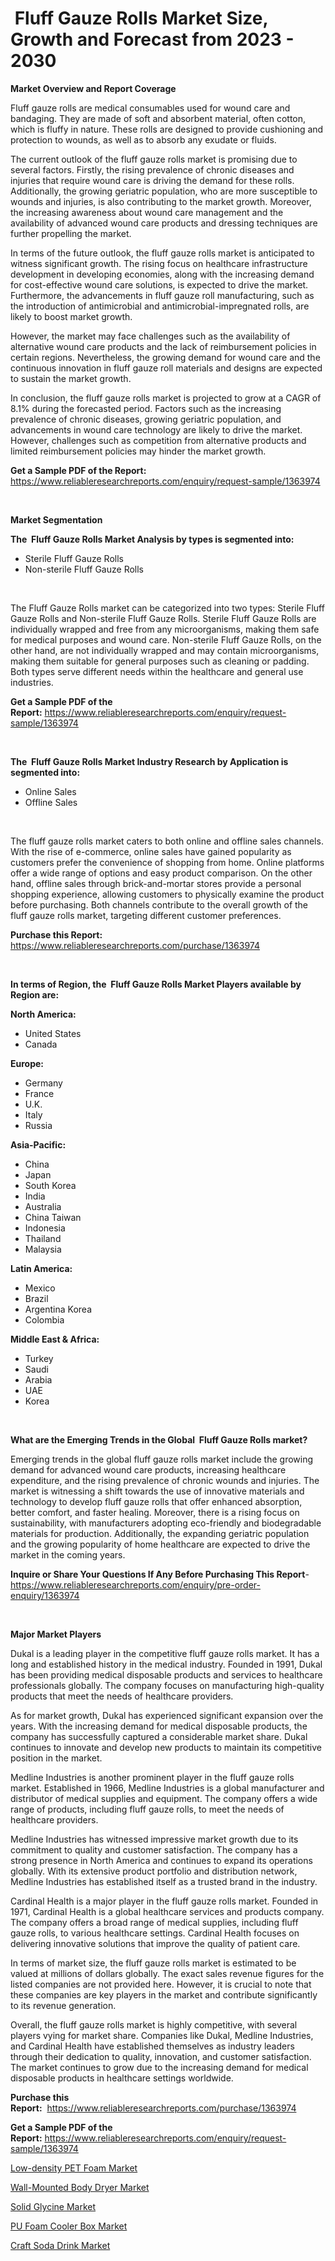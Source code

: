 <p><h1> Fluff Gauze Rolls Market Size, Growth and Forecast from 2023 - 2030</h1></p><p><strong>Market Overview and Report Coverage</strong></p>
<p><p>Fluff gauze rolls are medical consumables used for wound care and bandaging. They are made of soft and absorbent material, often cotton, which is fluffy in nature. These rolls are designed to provide cushioning and protection to wounds, as well as to absorb any exudate or fluids.</p><p>The current outlook of the fluff gauze rolls market is promising due to several factors. Firstly, the rising prevalence of chronic diseases and injuries that require wound care is driving the demand for these rolls. Additionally, the growing geriatric population, who are more susceptible to wounds and injuries, is also contributing to the market growth. Moreover, the increasing awareness about wound care management and the availability of advanced wound care products and dressing techniques are further propelling the market.</p><p>In terms of the future outlook, the fluff gauze rolls market is anticipated to witness significant growth. The rising focus on healthcare infrastructure development in developing economies, along with the increasing demand for cost-effective wound care solutions, is expected to drive the market. Furthermore, the advancements in fluff gauze roll manufacturing, such as the introduction of antimicrobial and antimicrobial-impregnated rolls, are likely to boost market growth.</p><p>However, the market may face challenges such as the availability of alternative wound care products and the lack of reimbursement policies in certain regions. Nevertheless, the growing demand for wound care and the continuous innovation in fluff gauze roll materials and designs are expected to sustain the market growth.</p><p>In conclusion, the fluff gauze rolls market is projected to grow at a CAGR of 8.1% during the forecasted period. Factors such as the increasing prevalence of chronic diseases, growing geriatric population, and advancements in wound care technology are likely to drive the market. However, challenges such as competition from alternative products and limited reimbursement policies may hinder the market growth.</p></p>
<p><strong>Get a Sample PDF of the Report:</strong> <a href="https://www.reliableresearchreports.com/enquiry/request-sample/1363974">https://www.reliableresearchreports.com/enquiry/request-sample/1363974</a></p>
<p>&nbsp;</p>
<p><strong>Market Segmentation</strong></p>
<p><strong>The  Fluff Gauze Rolls Market Analysis by types is segmented into:</strong></p>
<p><ul><li>Sterile Fluff Gauze Rolls</li><li>Non-sterile Fluff Gauze Rolls</li></ul></p>
<p>&nbsp;</p>
<p><p>The Fluff Gauze Rolls market can be categorized into two types: Sterile Fluff Gauze Rolls and Non-sterile Fluff Gauze Rolls. Sterile Fluff Gauze Rolls are individually wrapped and free from any microorganisms, making them safe for medical purposes and wound care. Non-sterile Fluff Gauze Rolls, on the other hand, are not individually wrapped and may contain microorganisms, making them suitable for general purposes such as cleaning or padding. Both types serve different needs within the healthcare and general use industries.</p></p>
<p><strong>Get a Sample PDF of the Report:</strong>&nbsp;<a href="https://www.reliableresearchreports.com/enquiry/request-sample/1363974">https://www.reliableresearchreports.com/enquiry/request-sample/1363974</a></p>
<p>&nbsp;</p>
<p><strong>The  Fluff Gauze Rolls Market Industry Research by Application is segmented into:</strong></p>
<p><ul><li>Online Sales</li><li>Offline Sales</li></ul></p>
<p>&nbsp;</p>
<p><p>The fluff gauze rolls market caters to both online and offline sales channels. With the rise of e-commerce, online sales have gained popularity as customers prefer the convenience of shopping from home. Online platforms offer a wide range of options and easy product comparison. On the other hand, offline sales through brick-and-mortar stores provide a personal shopping experience, allowing customers to physically examine the product before purchasing. Both channels contribute to the overall growth of the fluff gauze rolls market, targeting different customer preferences.</p></p>
<p><strong>Purchase this Report:</strong>&nbsp; <a href="https://www.reliableresearchreports.com/purchase/1363974">https://www.reliableresearchreports.com/purchase/1363974</a></p>
<p>&nbsp;</p>
<p><strong>In terms of Region, the  Fluff Gauze Rolls Market Players available by Region are:</strong></p>
<p>
    <p> <strong> North America: </strong>
        <ul>
            <li>United States</li>
            <li>Canada</li>
        </ul>
        </p> 
    <p> <strong> Europe: </strong>
        <ul>
            <li>Germany</li>
            <li>France</li>
            <li>U.K.</li>
            <li>Italy</li>
            <li>Russia</li>
        </ul>
        </p> 
    <p> <strong> Asia-Pacific: </strong>
        <ul>
            <li>China</li>
            <li>Japan</li>
            <li>South Korea</li>
            <li>India</li>
            <li>Australia</li>
            <li>China Taiwan</li>
            <li>Indonesia</li>
            <li>Thailand</li>
            <li>Malaysia</li>
        </ul>
        </p> 
    <p> <strong> Latin America: </strong>
        <ul>
            <li>Mexico</li>
            <li>Brazil</li>
            <li>Argentina Korea</li>
            <li>Colombia</li>
        </ul>
        </p> 
    <p> <strong> Middle East & Africa: </strong>
        <ul>
            <li>Turkey</li>
            <li>Saudi</li>
            <li>Arabia</li>
            <li>UAE</li>
            <li>Korea</li>
        </ul>
    </p>
    </p>
<p>&nbsp;</p>
<p><strong>What are the Emerging Trends in the Global  Fluff Gauze Rolls market?</strong></p>
<p><p>Emerging trends in the global fluff gauze rolls market include the growing demand for advanced wound care products, increasing healthcare expenditure, and the rising prevalence of chronic wounds and injuries. The market is witnessing a shift towards the use of innovative materials and technology to develop fluff gauze rolls that offer enhanced absorption, better comfort, and faster healing. Moreover, there is a rising focus on sustainability, with manufacturers adopting eco-friendly and biodegradable materials for production. Additionally, the expanding geriatric population and the growing popularity of home healthcare are expected to drive the market in the coming years.</p></p>
<p><strong>Inquire or Share Your Questions If Any Before Purchasing This Report</strong>- <a href="https://www.reliableresearchreports.com/enquiry/pre-order-enquiry/1363974">https://www.reliableresearchreports.com/enquiry/pre-order-enquiry/1363974</a></p>
<p>&nbsp;</p>
<p><strong>Major Market Players</strong></p>
<p><p>Dukal is a leading player in the competitive fluff gauze rolls market. It has a long and established history in the medical industry. Founded in 1991, Dukal has been providing medical disposable products and services to healthcare professionals globally. The company focuses on manufacturing high-quality products that meet the needs of healthcare providers.</p><p>As for market growth, Dukal has experienced significant expansion over the years. With the increasing demand for medical disposable products, the company has successfully captured a considerable market share. Dukal continues to innovate and develop new products to maintain its competitive position in the market.</p><p>Medline Industries is another prominent player in the fluff gauze rolls market. Established in 1966, Medline Industries is a global manufacturer and distributor of medical supplies and equipment. The company offers a wide range of products, including fluff gauze rolls, to meet the needs of healthcare providers.</p><p>Medline Industries has witnessed impressive market growth due to its commitment to quality and customer satisfaction. The company has a strong presence in North America and continues to expand its operations globally. With its extensive product portfolio and distribution network, Medline Industries has established itself as a trusted brand in the industry.</p><p>Cardinal Health is a major player in the fluff gauze rolls market. Founded in 1971, Cardinal Health is a global healthcare services and products company. The company offers a broad range of medical supplies, including fluff gauze rolls, to various healthcare settings. Cardinal Health focuses on delivering innovative solutions that improve the quality of patient care.</p><p>In terms of market size, the fluff gauze rolls market is estimated to be valued at millions of dollars globally. The exact sales revenue figures for the listed companies are not provided here. However, it is crucial to note that these companies are key players in the market and contribute significantly to its revenue generation.</p><p>Overall, the fluff gauze rolls market is highly competitive, with several players vying for market share. Companies like Dukal, Medline Industries, and Cardinal Health have established themselves as industry leaders through their dedication to quality, innovation, and customer satisfaction. The market continues to grow due to the increasing demand for medical disposable products in healthcare settings worldwide.</p></p>
<p><strong>Purchase this Report:</strong>&nbsp;&nbsp;<a href="https://www.reliableresearchreports.com/purchase/1363974">https://www.reliableresearchreports.com/purchase/1363974</a></p>
<p></p>
<p><strong>Get a Sample PDF of the Report:</strong>&nbsp;<a href="https://www.reliableresearchreports.com/enquiry/request-sample/1363974">https://www.reliableresearchreports.com/enquiry/request-sample/1363974</a></p>
<p><p><a href="https://www.linkedin.com/pulse/low-density-pet-foam-market-size-2023-2030-global-industrial-ydjoe/">Low-density PET Foam Market</a></p><p><a href="https://www.linkedin.com/pulse/wall-mounted-body-dryer-market-share-amp-new-trends-analysis-rsgye/">Wall-Mounted Body Dryer Market</a></p><p><a href="https://medium.com/@elvirabogdani08/solid-glycine-market-the-key-to-successful-business-strategy-forecast-till-2030-3df8b5e2d1d7">Solid Glycine Market</a></p><p><a href="https://www.linkedin.com/pulse/pu-foam-cooler-box-market-share-amp-new-trends-analysis-5b7vf/">PU Foam Cooler Box Market</a></p><p><a href="https://medium.com/@entelaloshi55/analyzing-craft-soda-drink-market-global-industry-perspective-and-forecast-2023-to-2030-caf12ad393ce">Craft Soda Drink Market</a></p></p>